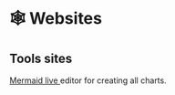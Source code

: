 # 🕸 Websites

## Tools sites

[Mermaid live ](https://mermaid.live/)editor for creating all charts.


